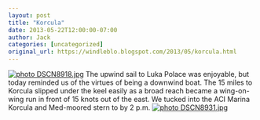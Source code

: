 ```yaml
---
layout: post
title: "Korcula"
date: 2013-05-22T12:00:00-07:00
author: Jack
categories: [uncategorized]
original_url: https://windleblo.blogspot.com/2013/05/korcula.html
---
```


[![ photo DSCN8918.jpg](https://lh3.googleusercontent.com/blogger_img_proxy/AEn0k_v_mkn_LABW_7u8ww7Hhx3IJF_SFdVImKq8BCAZjNUBG58_hqbtM_GvdPFehoyFPb12N-uzjqpJsGBYQbcmVRbOD2zTweNXKeagpIxdDnnikB5grDx-b1z3RXBEF4gF9DAJabXRpunBWYbP6zi5=s0-d)](http://s373.photobucket.com/user/windleblo/media/Croatia/DSCN8918.jpg.html) The upwind sail to Luka Polace was enjoyable, but today reminded us of the virtues of being a downwind boat. The 15 miles to Korcula slipped under the keel easily as a broad reach became a wing-on-wing run in front of 15 knots out of the east. We tucked into the ACI Marina Korcula and Med-moored stern to by 2 p.m. [![ photo DSCN8931.jpg](https://lh3.googleusercontent.com/blogger_img_proxy/AEn0k_tTDZRSjsY3iDqrOwsxtTR6mvsUTGKp1WW6YjS2ivgrvKCi9H-6yoGV_Y4kbPwT69Wjwz_q0ag3jgAO4j_fXisC9mWp27igUM8HRIw5_RVnJ9FiuiwMJOWfC1KSiYjwjLtHcFfwuoaIXstRGJxS=s0-d)](http://s373.photobucket.com/user/windleblo/media/Croatia/DSCN8931.jpg.html)